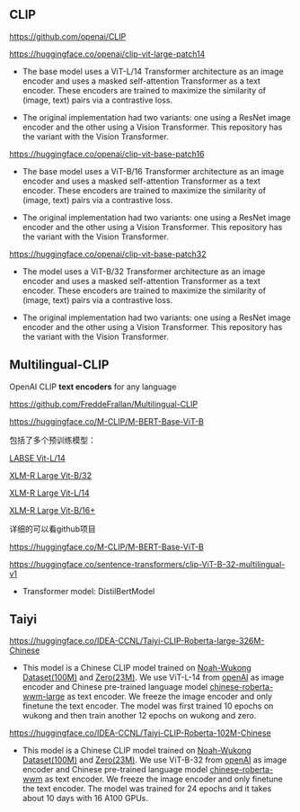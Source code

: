 

## CLIP

https://github.com/openai/CLIP

https://huggingface.co/openai/clip-vit-large-patch14

- The base model uses a ViT-L/14 Transformer architecture as an image encoder and uses a masked self-attention Transformer as a text encoder. These encoders are trained to maximize the similarity of (image, text) pairs via a contrastive loss.

- The original implementation had two variants: one using a ResNet image encoder and the other using a Vision Transformer. This repository has the variant with the Vision Transformer.

https://huggingface.co/openai/clip-vit-base-patch16

- The base model uses a ViT-B/16 Transformer architecture as an image encoder and uses a masked self-attention Transformer as a text encoder. These encoders are trained to maximize the similarity of (image, text) pairs via a contrastive loss.

- The original implementation had two variants: one using a ResNet image encoder and the other using a Vision Transformer. This repository has the variant with the Vision Transformer.

https://huggingface.co/openai/clip-vit-base-patch32

- The model uses a ViT-B/32 Transformer architecture as an image encoder and uses a masked self-attention Transformer as a text encoder. These encoders are trained to maximize the similarity of (image, text) pairs via a contrastive loss.

- The original implementation had two variants: one using a ResNet image encoder and the other using a Vision Transformer. This repository has the variant with the Vision Transformer.


## Multilingual-CLIP

OpenAI CLIP **text encoders** for any language

https://github.com/FreddeFrallan/Multilingual-CLIP

https://huggingface.co/M-CLIP/M-BERT-Base-ViT-B

包括了多个预训练模型：

[LABSE Vit-L/14](https://huggingface.co/M-CLIP/LABSE-Vit-L-14)

[XLM-R Large Vit-B/32](https://huggingface.co/M-CLIP/XLM-Roberta-Large-Vit-B-32)

[XLM-R Large Vit-L/14](https://huggingface.co/M-CLIP/XLM-Roberta-Large-Vit-L-14)

[XLM-R Large Vit-B/16+](https://huggingface.co/M-CLIP/XLM-Roberta-Large-Vit-B-16Plus)

详细的可以看github项目

https://huggingface.co/M-CLIP/M-BERT-Base-ViT-B



https://huggingface.co/sentence-transformers/clip-ViT-B-32-multilingual-v1

- Transformer model: DistilBertModel

## Taiyi

https://huggingface.co/IDEA-CCNL/Taiyi-CLIP-Roberta-large-326M-Chinese

- This model is a Chinese CLIP model trained on [Noah-Wukong Dataset(100M)](https://wukong-dataset.github.io/wukong-dataset/) and [Zero(23M)](https://zero.so.com/). We use ViT-L-14 from [openAI](https://github.com/openai/CLIP) as image encoder and Chinese pre-trained language model [chinese-roberta-wwm-large](https://huggingface.co/hfl/chinese-roberta-wwm-ext-large) as text encoder. We freeze the image encoder and only finetune the text encoder. The model was first trained 10 epochs on wukong and then train another 12 epochs on wukong and zero.

https://huggingface.co/IDEA-CCNL/Taiyi-CLIP-Roberta-102M-Chinese

- This model is a Chinese CLIP model trained on [Noah-Wukong Dataset(100M)](https://wukong-dataset.github.io/wukong-dataset/) and [Zero(23M)](https://zero.so.com/). We use ViT-B-32 from [openAI](https://github.com/openai/CLIP) as image encoder and Chinese pre-trained language model [chinese-roberta-wwm](https://huggingface.co/hfl/chinese-roberta-wwm-ext) as text encoder. We freeze the image encoder and only finetune the text encoder. The model was trained for 24 epochs and it takes about 10 days with 16 A100 GPUs.

